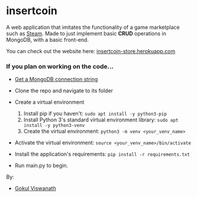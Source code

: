 # insertcoin

A web application that imitates the functionality of a game marketplace such as [Steam](https://steamcommunity.com/).
Made to just implement basic **CRUD** operations in MongoDB, with a basic front-end.

You can check out the website here: [insertcoin-store.herokuapp.com](https://insertcoin-store.herokuapp.com/)

### If you plan on working on the code...

- [Get a MongoDB connection string](https://docs.mongodb.com/guides/cloud/connectionstring/)
- Clone the repo and navigate to its folder
- Create a virtual environment

    1. Install pip if you haven't: `sudo apt install -y python3-pip`
    2. Install Python 3's standard virtual environment library: `sudo apt install -y python3-venv`
    3. Create the virtual environment: `python3 -m venv <your_venv_name>`
- Activate the virtual environment: `source <your_venv_name>/bin/activate`
- Install the application's requirements: `pip install -r requirements.txt`
- Run main.py to begin.

By:
- [Gokul Viswanath](https://1gokul.github.io/)

